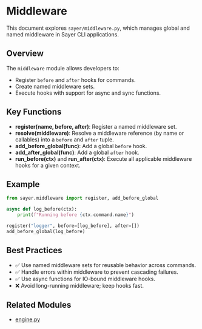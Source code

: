 # Middleware

This document explores `sayer/middleware.py`, which manages global and named middleware in Sayer CLI applications.

## Overview

The `middleware` module allows developers to:

* Register `before` and `after` hooks for commands.
* Create named middleware sets.
* Execute hooks with support for async and sync functions.

## Key Functions

* **register(name, before, after)**: Register a named middleware set.
* **resolve(middleware)**: Resolve a middleware reference (by name or callables) into a `before` and `after` tuple.
* **add_before_global(func)**: Add a global `before` hook.
* **add_after_global(func)**: Add a global `after` hook.
* **run_before(ctx)** and **run_after(ctx)**: Execute all applicable middleware hooks for a given context.

## Example

```python
from sayer.middleware import register, add_before_global

async def log_before(ctx):
    print(f"Running before {ctx.command.name}")

register("logger", before=[log_before], after=[])
add_before_global(log_before)
```

## Best Practices

* ✅ Use named middleware sets for reusable behavior across commands.
* ✅ Handle errors within middleware to prevent cascading failures.
* ✅ Use async functions for IO-bound middleware hooks.
* ❌ Avoid long-running middleware; keep hooks fast.

## Related Modules

* [engine.py](./core/engine.md)
